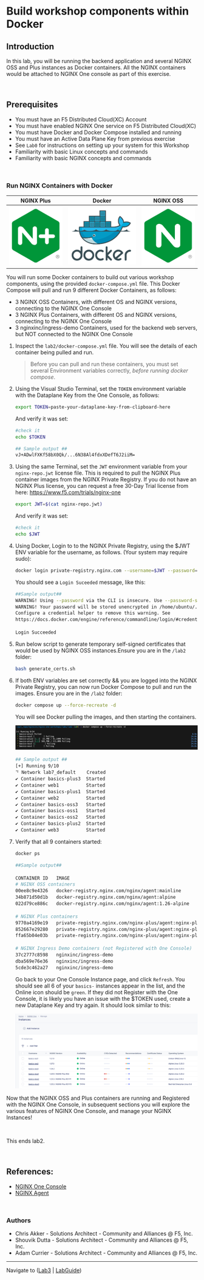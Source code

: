 # Build workshop components within Docker

## Introduction

In this lab, you will be running the backend application and several NGINX OSS and Plus instances as Docker containers. All the NGINX containers would be attached to NGINX One console as part of this exercise.

<br/>

## Prerequisites

- You must have an F5 Distributed Cloud(XC) Account
- You must have enabled NGINX One service on F5 Distributed Cloud(XC)
- You must have Docker and Docker Compose installed and running
- You must have an Active Data Plane Key from previous exercise
- See `Lab0` for instructions on setting up your system for this Workshop
- Familiarity with basic Linux concepts and commands
- Familiarity with basic NGINX concepts and commands

<br/>

### Run NGINX Containers with Docker

NGINX Plus | Docker| NGINX OSS
:-------------------------:|:-------------------------:|:---------------:
![NGINX Plus](media/nginx-plus-icon.png) |![Docker](media/docker-icon.png) |![NGINX OSS](media/nginx-icon.png)

You will run some Docker containers to build out various workshop components, using the provided `docker-compose.yml` file.  This Docker Compose will pull and run 9 different Docker Containers, as follows:

- 3 NGINX OSS Containers, with different OS and NGINX versions, connecting to the NGINX One Console
- 3 NGINX Plus Containers, with different OS and NGINX versions, connecting to the NGINX One Console
- 3 nginxinc/ingress-demo Containers, used for the backend web servers, but NOT connected to the NGINX One Console

1. Inspect the `lab2/docker-compose.yml` file.  You will see the details of each container being pulled and run.

    >Before you can pull and run these containers, you must set several Environment variables correctly, *before running docker compose*.

1. Using the Visual Studio Terminal, set the `TOKEN` environment variable with the Dataplane Key from the One Console, as follows:

    ```bash
    export TOKEN=paste-your-dataplane-key-from-clipboard-here
    ```

    And verify it was set:

    ```bash
    #check it
    echo $TOKEN
    ```

    ```bash
    ## Sample output ##
    vJ+ADwlFXKf58bX0Qk/...6N38Al4fdxXDefT6J2iiM=
    ```

1. Using the same Terminal, set the `JWT` environment variable from your `nginx-repo.jwt` license file.  This is required to pull the NGINX Plus container images from the NGINX Private Registry.   If you do not have an NGINX Plus license, you can request a free 30-Day Trial license from here:  https://www.f5.com/trials/nginx-one 

    ```bash
    export JWT=$(cat nginx-repo.jwt)
    ```

    And verify it was set:

    ```bash
    #check it
    echo $JWT
    ```

1. Using Docker, Login to to the NGINX Private Registry, using the $JWT ENV variable for the username, as follows.  (Your system may require sudo):

    ```bash
    docker login private-registry.nginx.com --username=$JWT --password=none
    ```

    You should see a `Login Suceeded` message, like this:

    ```bash
    ##Sample output##
    WARNING! Using --password via the CLI is insecure. Use --password-stdin.
    WARNING! Your password will be stored unencrypted in /home/ubuntu/.docker/config.json.
    Configure a credential helper to remove this warning. See
    https://docs.docker.com/engine/reference/commandline/login/#credentials-store

    Login Succeeded
    ```

1. Run below script to generate temporary self-signed certificates that would be used by NGINX OSS instances.Ensure you are in the `/lab2` folder:

    ```bash
    bash generate_certs.sh
    ```

1. If both ENV variables are set correctly && you are logged into the NGINX Private Registry, you can now run Docker Compose to pull and run the images.  Ensure you are in the `/lab2` folder:

    ```bash
    docker compose up --force-recreate -d
    ```

    You will see Docker pulling the images, and then starting the containers.

    ![Docker Pulling](media/lab2_docker-pulling.png)

    ```bash
    ## Sample output ##
    [+] Running 9/10
    ⠙ Network lab7_default    Created                                                               2.1s 
    ✔ Container basics-plus3  Started                                                               0.9s 
    ✔ Container web1          Started                                                               1.4s 
    ✔ Container basics-plus1  Started                                                               2.1s 
    ✔ Container web2          Started                                                               1.8s 
    ✔ Container basics-oss3   Started                                                               2.0s 
    ✔ Container basics-oss1   Started                                                               1.9s 
    ✔ Container basics-oss2   Started                                                               1.6s 
    ✔ Container basics-plus2  Started                                                               1.2s 
    ✔ Container web3          Started                                                               1.2s 
    ```

1. Verify that all 9 containers started:

    ```bash
    docker ps
    ```

    ```bash
    ##Sample output##

    CONTAINER ID   IMAGE                                                                             COMMAND                  CREATED          STATUS          PORTS                                                                                                                                                                          NAMES
    # NGINX OSS containers
    00ee8c9e4326   docker-registry.nginx.com/nginx/agent:mainline                                    "/docker-entrypoint.…"   44 minutes ago   Up 44 minutes   0.0.0.0:33396->80/tcp, :::33395->80/tcp, 0.0.0.0:33393->443/tcp, :::33392->443/tcp, 0.0.0.0:33388->9000/tcp, :::33387->9000/tcp, 0.0.0.0:33381->9113/tcp, :::33380->9113/tcp   basics-oss1
    34b871d50d1b   docker-registry.nginx.com/nginx/agent:alpine                                      "/docker-entrypoint.…"   44 minutes ago   Up 44 minutes   0.0.0.0:33391->80/tcp, :::33390->80/tcp, 0.0.0.0:33385->443/tcp, :::33384->443/tcp, 0.0.0.0:33378->9000/tcp, :::33377->9000/tcp, 0.0.0.0:33375->9113/tcp, :::33374->9113/tcp   basics-oss2
    022d79ce886c   docker-registry.nginx.com/nginx/agent:1.26-alpine                                 "/docker-entrypoint.…"   44 minutes ago   Up 44 minutes   0.0.0.0:33398->80/tcp, :::33397->80/tcp, 0.0.0.0:33395->443/tcp, :::33394->443/tcp, 0.0.0.0:33392->9000/tcp, :::33391->9000/tcp, 0.0.0.0:33386->9113/tcp, :::33385->9113/tcp   basics-oss3

    # NGINX Plus containers
    9770a4169e19   private-registry.nginx.com/nginx-plus/agent:nginx-plus-r32-alpine-3.20-20240613   "/usr/bin/supervisor…"   44 minutes ago   Up 44 minutes   0.0.0.0:33397->80/tcp, :::33396->80/tcp, 0.0.0.0:33394->443/tcp, :::33393->443/tcp, 0.0.0.0:33389->9000/tcp, :::33388->9000/tcp, 0.0.0.0:33383->9113/tcp, :::33382->9113/tcp   basics-plus1
    852667e29280   private-registry.nginx.com/nginx-plus/agent:nginx-plus-r31-alpine-3.19-20240522   "/usr/bin/supervisor…"   44 minutes ago   Up 44 minutes   0.0.0.0:33382->80/tcp, :::33381->80/tcp, 0.0.0.0:33377->443/tcp, :::33376->443/tcp, 0.0.0.0:33374->9000/tcp, :::33373->9000/tcp, 0.0.0.0:33372->9113/tcp, :::33371->9113/tcp   basics-plus2
    ffa65b04e03b   private-registry.nginx.com/nginx-plus/agent:nginx-plus-r31-ubi-9-20240522         "/usr/bin/supervisor…"   44 minutes ago   Up 44 minutes   0.0.0.0:33373->80/tcp, :::33372->80/tcp, 0.0.0.0:33371->443/tcp, :::33370->443/tcp, 0.0.0.0:33370->9000/tcp, :::33369->9000/tcp, 0.0.0.0:33369->9113/tcp, :::33368->9113/tcp   basics-plus3

    # NGINX Ingress Demo containers (not Registered with One Console)
    37c2777c8598   nginxinc/ingress-demo                                                             "/docker-entrypoint.…"   44 minutes ago   Up 44 minutes   0.0.0.0:33387->80/tcp, :::33386->80/tcp, 0.0.0.0:33379->443/tcp, :::33378->443/tcp                                                                                             web1
    dba569e76e36   nginxinc/ingress-demo                                                             "/docker-entrypoint.…"   44 minutes ago   Up 44 minutes   443/tcp, 0.0.0.0:33390->80/tcp, :::33389->80/tcp, 0.0.0.0:33384->433/tcp, :::33383->433/tcp                                                                                    web2
    5cde3c462a27   nginxinc/ingress-demo                                                             "/docker-entrypoint.…"   44 minutes ago   Up 44 minutes   0.0.0.0:33380->80/tcp, :::33379->80/tcp, 0.0.0.0:33376->443/tcp, :::33375->443/tcp                                                                                             web3
    ```

    Go back to your One Console Instance page, and click `Refresh`.  You should see all 6 of your `basics-`  instances appear in the list, and the Online icon should be `green`.  If they did not Register with the One Console, it is likely you have an issue with the $TOKEN used, create a new Dataplane Key and try again.  It should look similar to this:

    ![NGINX Instances](media/lab2_none-instances.png)

Now that the NGINX OSS and Plus containers are running and Registered with the NGINX One Console, in subsequent sections you will explore the various features of NGINX One Console, and manage your NGINX Instances!

<br/>

This ends lab2.

<br/>

## References:

- [NGINX One Console](https://docs.nginx.com/nginx-one/)
- [NGINX Agent](https://docs.nginx.com/nginx-agent/overview/)

<br/>

### Authors

- Chris Akker - Solutions Architect - Community and Alliances @ F5, Inc.
- Shouvik Dutta - Solutions Architect - Community and Alliances @ F5, Inc.
- Adam Currier - Solutions Architect - Community and Alliances @ F5, Inc.

-------------

Navigate to ([Lab3](../lab3/readme.md) | [LabGuide](../readme.md))

